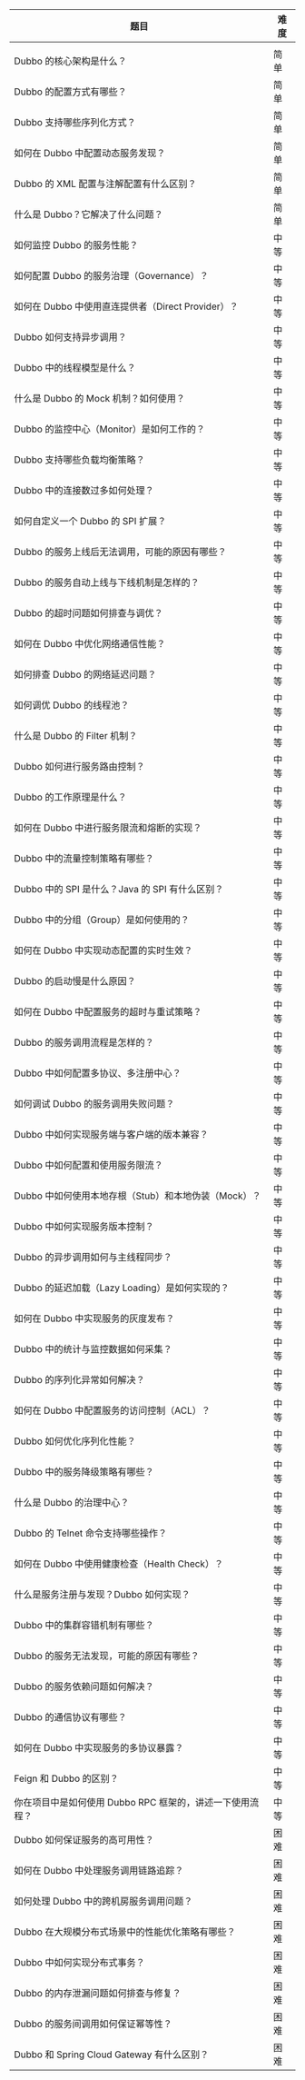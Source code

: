  

| 题目                                                      | 难度 |
| --------------------------------------------------------- | ---- |
|                                                           |      |
| Dubbo 的核心架构是什么？                                  | 简单 |
| Dubbo 的配置方式有哪些？                                  | 简单 |
| Dubbo 支持哪些序列化方式？                                | 简单 |
| 如何在 Dubbo 中配置动态服务发现？                         | 简单 |
| Dubbo 的 XML 配置与注解配置有什么区别？                   | 简单 |
| 什么是 Dubbo？它解决了什么问题？                          | 简单 |
| 如何监控 Dubbo 的服务性能？                               | 中等 |
| 如何配置 Dubbo 的服务治理（Governance）？                 | 中等 |
| 如何在 Dubbo 中使用直连提供者（Direct Provider）？        | 中等 |
| Dubbo 如何支持异步调用？                                  | 中等 |
| Dubbo 中的线程模型是什么？                                | 中等 |
| 什么是 Dubbo 的 Mock 机制？如何使用？                     | 中等 |
| Dubbo 的监控中心（Monitor）是如何工作的？                 | 中等 |
| Dubbo 支持哪些负载均衡策略？                              | 中等 |
| Dubbo 中的连接数过多如何处理？                            | 中等 |
| 如何自定义一个 Dubbo 的 SPI 扩展？                        | 中等 |
| Dubbo 的服务上线后无法调用，可能的原因有哪些？            | 中等 |
| Dubbo 的服务自动上线与下线机制是怎样的？                  | 中等 |
| Dubbo 的超时问题如何排查与调优？                          | 中等 |
| 如何在 Dubbo 中优化网络通信性能？                         | 中等 |
| 如何排查 Dubbo 的网络延迟问题？                           | 中等 |
| 如何调优 Dubbo 的线程池？                                 | 中等 |
| 什么是 Dubbo 的 Filter 机制？                             | 中等 |
| Dubbo 如何进行服务路由控制？                              | 中等 |
| Dubbo 的工作原理是什么？                                  | 中等 |
| 如何在 Dubbo 中进行服务限流和熔断的实现？                 | 中等 |
| Dubbo 中的流量控制策略有哪些？                            | 中等 |
| Dubbo 中的 SPI 是什么？Java 的 SPI 有什么区别？           | 中等 |
| Dubbo 中的分组（Group）是如何使用的？                     | 中等 |
| 如何在 Dubbo 中实现动态配置的实时生效？                   | 中等 |
| Dubbo 的启动慢是什么原因？                                | 中等 |
| 如何在 Dubbo 中配置服务的超时与重试策略？                 | 中等 |
| Dubbo 的服务调用流程是怎样的？                            | 中等 |
| Dubbo 中如何配置多协议、多注册中心？                      | 中等 |
| 如何调试 Dubbo 的服务调用失败问题？                       | 中等 |
| Dubbo 中如何实现服务端与客户端的版本兼容？                | 中等 |
| Dubbo 中如何配置和使用服务限流？                          | 中等 |
| Dubbo 中如何使用本地存根（Stub）和本地伪装（Mock）？      | 中等 |
| Dubbo 中如何实现服务版本控制？                            | 中等 |
| Dubbo 的异步调用如何与主线程同步？                        | 中等 |
| Dubbo 的延迟加载（Lazy Loading）是如何实现的？            | 中等 |
| 如何在 Dubbo 中实现服务的灰度发布？                       | 中等 |
| Dubbo 中的统计与监控数据如何采集？                        | 中等 |
| Dubbo 的序列化异常如何解决？                              | 中等 |
| 如何在 Dubbo 中配置服务的访问控制（ACL）？                | 中等 |
| Dubbo 如何优化序列化性能？                                | 中等 |
| Dubbo 中的服务降级策略有哪些？                            | 中等 |
| 什么是 Dubbo 的治理中心？                                 | 中等 |
| Dubbo 的 Telnet 命令支持哪些操作？                        | 中等 |
| 如何在 Dubbo 中使用健康检查（Health Check）？             | 中等 |
| 什么是服务注册与发现？Dubbo 如何实现？                    | 中等 |
| Dubbo 中的集群容错机制有哪些？                            | 中等 |
| Dubbo 的服务无法发现，可能的原因有哪些？                  | 中等 |
| Dubbo 的服务依赖问题如何解决？                            | 中等 |
| Dubbo 的通信协议有哪些？                                  | 中等 |
| 如何在 Dubbo 中实现服务的多协议暴露？                     | 中等 |
| Feign 和 Dubbo 的区别？                                   | 中等 |
| 你在项目中是如何使用 Dubbo RPC 框架的，讲述一下使用流程？ | 中等 |
| Dubbo 如何保证服务的高可用性？                            | 困难 |
| 如何在 Dubbo 中处理服务调用链路追踪？                     | 困难 |
| 如何处理 Dubbo 中的跨机房服务调用问题？                   | 困难 |
| Dubbo 在大规模分布式场景中的性能优化策略有哪些？          | 困难 |
| Dubbo 中如何实现分布式事务？                              | 困难 |
| Dubbo 的内存泄漏问题如何排查与修复？                      | 困难 |
| Dubbo 的服务间调用如何保证幂等性？                        | 困难 |
| Dubbo 和 Spring Cloud Gateway 有什么区别？                | 困难 |
